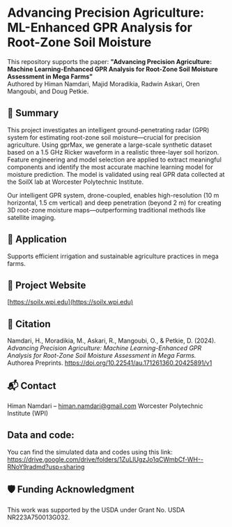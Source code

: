 # Advancing Precision Agriculture: ML-Enhanced GPR Analysis for Root-Zone Soil Moisture

This repository supports the paper:
**"Advancing Precision Agriculture: Machine Learning-Enhanced GPR Analysis for Root-Zone Soil Moisture Assessment in Mega Farms"**  
Authored by Himan Namdari, Majid Moradikia, Radwin Askari, Oren Mangoubi, and Doug Petkie.

## 📌 Summary
This project investigates an intelligent ground-penetrating radar (GPR) system for estimating root-zone soil moisture—crucial for precision agriculture. Using gprMax, we generate a large-scale synthetic dataset based on a 1.5 GHz Ricker waveform in a realistic three-layer soil horizon. Feature engineering and model selection are applied to extract meaningful components and identify the most accurate machine learning model for moisture prediction. The model is validated using real GPR data collected at the SoilX lab at Worcester Polytechnic Institute.

Our intelligent GPR system, drone-coupled, enables high-resolution (10 m horizontal, 1.5 cm vertical) and deep penetration (beyond 2 m) for creating 3D root-zone moisture maps—outperforming traditional methods like satellite imaging.

## 🌱 Application
Supports efficient irrigation and sustainable agriculture practices in mega farms.

## 🔗 Project Website
[https://soilx.wpi.edu](https://soilx.wpi.edu)

## 📖 Citation
Namdari, H., Moradikia, M., Askari, R., Mangoubi, O., & Petkie, D. (2024).  
*Advancing Precision Agriculture: Machine Learning-Enhanced GPR Analysis for Root-Zone Soil Moisture Assessment in Mega Farms.*  
Authorea Preprints. https://doi.org/10.22541/au.171261360.20425891/v1

## 📬 Contact
Himan Namdari – himan.namdari@gmail.com 
Worcester Polytechnic Institute (WPI)

## Data and code:
You can find the simulated data and codes using this link: https://drive.google.com/drive/folders/1ZuLlUgzJo1qCWmbCf-WH--RNoY9radmd?usp=sharing

## 🛡️ Funding Acknowledgment
This work was supported by the USDA under Grant No. USDA NR223A750013G032.
